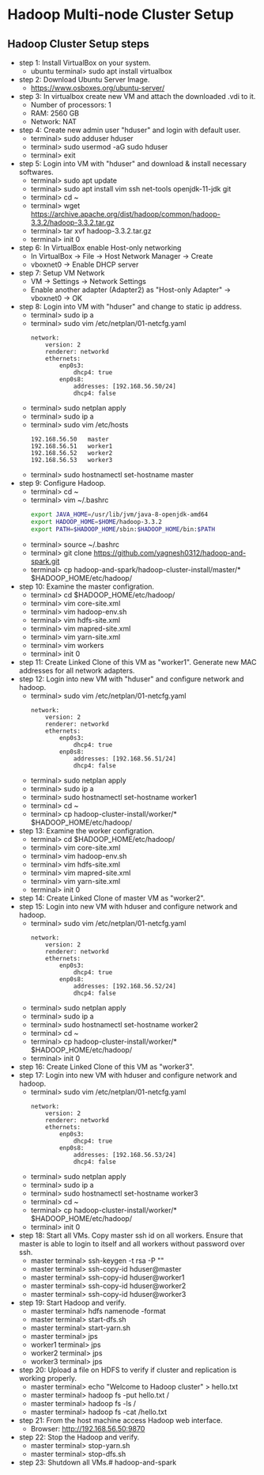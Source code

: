 # Hadoop Multi-node Cluster Setup


## Hadoop Cluster Setup steps
* step 1: Install VirtualBox on your system.
    * ubuntu terminal> sudo apt install virtualbox
* step 2: Download Ubuntu Server Image.
    * https://www.osboxes.org/ubuntu-server/
* step 3: In virtualbox create new VM and attach the downloaded .vdi to it.
    * Number of processors: 1
    * RAM: 2560 GB
    * Network: NAT
* step 4: Create new admin user "hduser" and login with default user.
    * terminal> sudo adduser hduser
    * terminal> sudo usermod -aG sudo hduser
    * terminal> exit
* step 5: Login into VM with "hduser" and download & install necessary softwares.
    * terminal> sudo apt update
    * terminal> sudo apt install vim ssh net-tools openjdk-11-jdk git
    * terminal> cd ~
    * terminal> wget https://archive.apache.org/dist/hadoop/common/hadoop-3.3.2/hadoop-3.3.2.tar.gz
    * terminal> tar xvf hadoop-3.3.2.tar.gz
    * terminal> init 0
* step 6: In VirtualBox enable Host-only networking
    * In VirtualBox -> File -> Host Network Manager -> Create
    * vboxnet0 -> Enable DHCP server
* step 7: Setup VM Network
    * VM -> Settings -> Network Settings
    * Enable another adapter (Adapter2) as "Host-only Adapter" -> vboxnet0 -> OK
* step 8: Login into VM with "hduser" and change to static ip address.
    * terminal> sudo ip a
    * terminal> sudo vim /etc/netplan/01-netcfg.yaml
        ```
        network:
            version: 2
            renderer: networkd
            ethernets:
                enp0s3:
                    dhcp4: true
                enp0s8:
                    addresses: [192.168.56.50/24]
                    dhcp4: false
        ```
    * terminal> sudo netplan apply
    * terminal> sudo ip a
    * terminal> sudo vim /etc/hosts
        ```
        192.168.56.50   master
        192.168.56.51   worker1
        192.168.56.52   worker2
        192.168.56.53   worker3
        ```
    * terminal> sudo hostnamectl set-hostname master
* step 9: Configure Hadoop.
    * terminal> cd ~
    * terminal> vim ~/.bashrc
        ```sh
        export JAVA_HOME=/usr/lib/jvm/java-8-openjdk-amd64
        export HADOOP_HOME=$HOME/hadoop-3.3.2
        export PATH=$HADOOP_HOME/sbin:$HADOOP_HOME/bin:$PATH
        ```
    * terminal> source ~/.bashrc
    * terminal> git clone https://github.com/yagnesh0312/hadoop-and-spark.git
    * terminal> cp hadoop-and-spark/hadoop-cluster-install/master/* $HADOOP_HOME/etc/hadoop/
* step 10: Examine the master configration.
    * terminal> cd $HADOOP_HOME/etc/hadoop/
    * terminal> vim core-site.xml
    * terminal> vim hadoop-env.sh
    * terminal> vim hdfs-site.xml
    * terminal> vim mapred-site.xml
    * terminal> vim yarn-site.xml
    * terminal> vim workers
    * terminal> init 0
* step 11: Create Linked Clone of this VM as "worker1". Generate new MAC addresses for all network adapters.
* step 12: Login into new VM with "hduser" and configure network and hadoop.
    * terminal> sudo vim /etc/netplan/01-netcfg.yaml
        ```
        network:
            version: 2
            renderer: networkd
            ethernets:
                enp0s3:
                    dhcp4: true
                enp0s8:
                    addresses: [192.168.56.51/24]
                    dhcp4: false
        ```
    * terminal> sudo netplan apply
    * terminal> sudo ip a
    * terminal> sudo hostnamectl set-hostname worker1
    * terminal> cd ~
    * terminal> cp hadoop-cluster-install/worker/* $HADOOP_HOME/etc/hadoop/
* step 13: Examine the worker configration.
    * terminal> cd $HADOOP_HOME/etc/hadoop/
    * terminal> vim core-site.xml
    * terminal> vim hadoop-env.sh
    * terminal> vim hdfs-site.xml
    * terminal> vim mapred-site.xml
    * terminal> vim yarn-site.xml
    * terminal> init 0
* step 14: Create Linked Clone of master VM as "worker2".
* step 15: Login into new VM with hduser and configure network and hadoop.
    * terminal> sudo vim /etc/netplan/01-netcfg.yaml
        ```
        network:
            version: 2
            renderer: networkd
            ethernets:
                enp0s3:
                    dhcp4: true
                enp0s8:
                    addresses: [192.168.56.52/24]
                    dhcp4: false
        ```
    * terminal> sudo netplan apply
    * terminal> sudo ip a
    * terminal> sudo hostnamectl set-hostname worker2
    * terminal> cd ~
    * terminal> cp hadoop-cluster-install/worker/* $HADOOP_HOME/etc/hadoop/
    * terminal> init 0
* step 16: Create Linked Clone of this VM as "worker3".
* step 17: Login into new VM with hduser and configure network and hadoop.
    * terminal> sudo vim /etc/netplan/01-netcfg.yaml
        ```
        network:
            version: 2
            renderer: networkd
            ethernets:
                enp0s3:
                    dhcp4: true
                enp0s8:
                    addresses: [192.168.56.53/24]
                    dhcp4: false
        ```
    * terminal> sudo netplan apply
    * terminal> sudo ip a
    * terminal> sudo hostnamectl set-hostname worker3
    * terminal> cd ~
    * terminal> cp hadoop-cluster-install/worker/* $HADOOP_HOME/etc/hadoop/
    * terminal> init 0
* step 18: Start all VMs. Copy master ssh id on all workers. Ensure that master is able to login to itself and all workers without password over ssh.
    * master terminal> ssh-keygen -t rsa -P ""
    * master terminal> ssh-copy-id hduser@master
    * master terminal> ssh-copy-id hduser@worker1
    * master terminal> ssh-copy-id hduser@worker2
    * master terminal> ssh-copy-id hduser@worker3
* step 19: Start Hadoop and verify.
    * master terminal> hdfs namenode -format
    * master terminal> start-dfs.sh
    * master terminal> start-yarn.sh
    * master terminal> jps
    * worker1 terminal> jps
    * worker2 terminal> jps
    * worker3 terminal> jps
* step 20: Upload a file on HDFS to verify if cluster and replication is working properly.
    * master terminal> echo "Welcome to Hadoop cluster" > hello.txt
    * master terminal> hadoop fs -put hello.txt /
    * master terminal> hadoop fs -ls /
    * master terminal> hadoop fs -cat /hello.txt
* step 21: From the host machine access Hadoop web interface.
    * Browser: http://192.168.56.50:9870
* step 22: Stop the Hadoop and verify.
    * master terminal> stop-yarn.sh
    * master terminal> stop-dfs.sh
* step 23: Shutdown all VMs.# hadoop-and-spark
